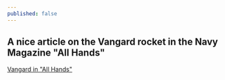 ```yaml
---
published: false
---
```


## A nice article on the Vangard rocket in the Navy Magazine "All Hands"

[Vangard in "All Hands"](http://www.navy.mil/ah_online/archpdf/ah195712.pdf)